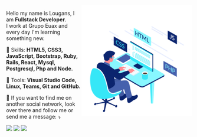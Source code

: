 <img src="https://raw.githubusercontent.com/lougansjs/Lougans/main/39998-web-development.gif" min-width="300px" max-width="300px" width="300px" align="right" alt="Coding">

<p align="left"> 
  Hello my name is Lougans, I am <strong>Fullstack Developer</strong>.<br>
  I work at Grupo Euax and every day I'm learning something new.
</p>

<p align="left">
 🚀 Skills: <strong>HTML5, CSS3, JavaScript, Bootstrap, Ruby, Rails, React, Mysql, Postgresql, Php and Node.</strong>
</p>

<p align="left">
  🧰 Tools: <strong>Visual Studio Code, Linux, Teams, Git and GitHub.</strong>
</p>

<p align="left">
  💌 If you want to find me on another social network, look over there and follow me or send me a message: ⤵️
</p>

<p align="left">
  <a href="https://www.instagram.com/lougans.js/" alt="Instagram">
  <img src="https://img.shields.io/badge/-Instagram-DF0174?style=for-the-badge&logo=instagram&logoColor=white&link=https://www.instagram.com/lougans.js/"/></a>
  
  <a href="https://www.linkedin.com/in/lougansdematos" alt="Linkedin">
  <img src="https://img.shields.io/badge/-Linkedin-0e76a8?style=for-the-badge&logo=Linkedin&logoColor=white&link=https://www.linkedin.com/in/lougansdematos" /></a>

  <a href="https://www.facebook.com/lougans.dematos/" alt="Facebook">
  <img src="https://img.shields.io/badge/-Facebook-3b5998?style=for-the-badge&logo=facebook&logoColor=white&link=https://www.facebook.com/lougans.dematos/"/></a>
</p>  
